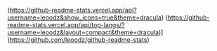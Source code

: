 (https://github-readme-stats.vercel.app/api?username=leoodz&show_icons=true&theme=dracula)
(https://github-readme-stats.vercel.app/api/top-langs/?username=leoodz&layout=compact&theme=dracula)](https://github.com/leoodz/github-readme-stats)
